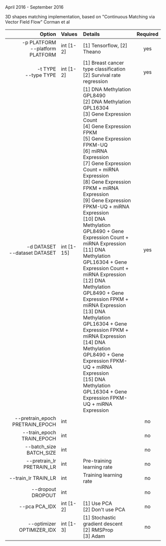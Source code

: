 April 2016 - September 2016

3D shapes matching implementation, based on "Continuous Matching via Vector Field Flow" Corman et al


|                  Option                    |   Values   |                                                                                                                                                                                                                                                                                                                                                                                                              Details                                                                                                                                                                                                                                                                                                                                                                                | Required |
|-------------------------------------------:|:-----------|:----------------------------------------------------------------------------------------------------------------------------------------------------------------------------------------------------------------------------------------------------------------------------------------------------------------------------------------------------------------------------------------------------------------------------------------------------------------------------------------------------------------------------------------------------------------------------------------------------------------------------------------------------------------------------------------------------------------------------------------------------------------------------------------------------|:--------:|
|         -p PLATFORM<br>--platform PLATFORM | int [1-2]  | [1] Tensorflow, [2] Theano                                                                                                                                                                                                                                                                                                                                                                                                                                                                                                                                                                                                                                                                                                                                                                          |    yes   |
|                     -t TYPE<br>--type TYPE | int [1-2]  | [1] Breast cancer type classification<br>[2] Survival rate regression                                                                                                                                                                                                                                                                                                                                                                                                                                                                                                                                                                                                                                                                                                                               |    yes   |
|            -d DATASET<br>--dataset DATASET | int [1-15] | [1] DNA Methylation GPL8490<br>[2] DNA Methylation GPL16304<br>[3] Gene Expression Count<br>[4] Gene Expression FPKM<br>[5] Gene Expression FPKM-UQ<br>[6] miRNA Expression<br>[7] Gene Expression Count + miRNA Expression<br>[8] Gene Expression FPKM + miRNA Expression<br>[9] Gene Expression FPKM-UQ + miRNA Expression<br>[10] DNA Methylation GPL8490 + Gene Expression Count + miRNA Expression<br>[11] DNA Methylation GPL16304 + Gene Expression Count + miRNA Expression<br>[12] DNA Methylation GPL8490 + Gene Expression FPKM + miRNA Expression<br>[13] DNA Methylation GPL16304 + Gene Expression FPKM + miRNA Expression<br>[14] DNA Methylation GPL8490 + Gene Expression FPKM-UQ + miRNA Expression<br>[15] DNA Methylation GPL16304 + Gene Expression FPKM-UQ + miRNA Expression |    yes   |
|            --pretrain_epoch PRETRAIN_EPOCH | int        |                                                                                                                                                                                                                                                                                                                                                                                                                                                                                                                                                                                                                                                                                                                                                                                                     |    no    |
|                  --train_epoch TRAIN_EPOCH | int        |                                                                                                                                                                                                                                                                                                                                                                                                                                                                                                                                                                                                                                                                                                                                                                                                     |    no    |
|                    --batch_size BATCH_SIZE | int        |                                                                                                                                                                                                                                                                                                                                                                                                                                                                                                                                                                                                                                                                                                                                                                                                     |    no    |
|                  --pretrain_lr PRETRAIN_LR | int        | Pre-training learning rate                                                                                                                                                                                                                                                                                                                                                                                                                                                                                                                                                                                                                                                                                                                                                                          |    no    |
|                        --train_lr TRAIN_LR | int        | Training learning rate                                                                                                                                                                                                                                                                                                                                                                                                                                                                                                                                                                                                                                                                                                                                                                              |    no    |
|                          --dropout DROPOUT | int        |                                                                                                                                                                                                                                                                                                                                                                                                                                                                                                                                                                                                                                                                                                                                                                                                     |    no    |
|                              --pca PCA_IDX | int [1-2]  | [1] Use PCA<br>[2] Don't use PCA                                                                                                                                                                                                                                                                                                                                                                                                                                                                                                                                                                                                                                                                                                                                                                    |    no    |
|                  --optimizer OPTIMIZER_IDX | int [1-3]  | [1] Stochastic gradient descent<br>[2] RMSProp<br>[3] Adam                                                                                                                                                                                                                                                                                                                                                                                                                                                                                                                                                                                                                                                                                                                                          |    no    |
